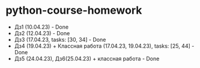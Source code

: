 # python-course-homework

* Дз1 (10.04.23) - Done
* Дз2 (12.04.23) - Done
* Дз3 (17.04.23, tasks: [30, 34] - Done
* Дз4 (19.04.23) + Классная работа (17.04.23, 19.04.23), tasks: [25, 44] - Done
* Дз5 (24.04.23), Дз6(25.04.23) + классная работа - Done
